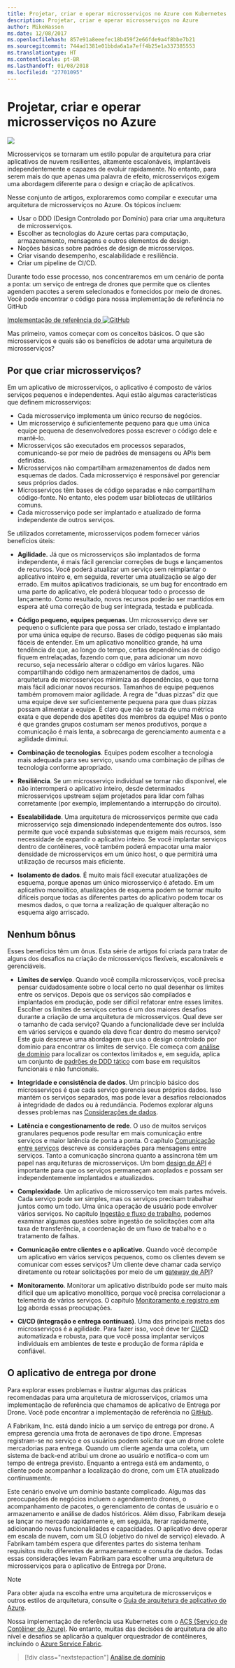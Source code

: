 ```yaml
---
title: Projetar, criar e operar microsserviços no Azure com Kubernetes
description: Projetar, criar e operar microsserviços no Azure
author: MikeWasson
ms.date: 12/08/2017
ms.openlocfilehash: 857e91a8eeefec18b459f2e66fde9a4f8bbe7b21
ms.sourcegitcommit: 744ad1381e01bbda6a1a7eff4b25e1a337385553
ms.translationtype: HT
ms.contentlocale: pt-BR
ms.lasthandoff: 01/08/2018
ms.locfileid: "27701095"
---
```

# <a name="designing-building-and-operating-microservices-on-azure"></a>Projetar, criar e operar microsserviços no Azure

![](./images/drone.svg)

Microsserviços se tornaram um estilo popular de arquitetura para criar aplicativos de nuvem resilientes, altamente escalonáveis, implantáveis independentemente e capazes de evoluir rapidamente. No entanto, para serem mais do que apenas uma palavra de efeito, microsserviços exigem uma abordagem diferente para o design e criação de aplicativos. 

Nesse conjunto de artigos, exploraremos como compilar e executar uma arquitetura de microsserviços no Azure. Os tópicos incluem:

- Usar o DDD (Design Controlado por Domínio) para criar uma arquitetura de microsserviços. 
- Escolher as tecnologias do Azure certas para computação, armazenamento, mensagens e outros elementos de design.
- Noções básicas sobre padrões de design de microsserviços.
- Criar visando desempenho, escalabilidade e resiliência.
- Criar um pipeline de CI/CD.


Durante todo esse processo, nos concentraremos em um cenário de ponta a ponta: um serviço de entrega de drones que permite que os clientes agendem pacotes a serem selecionados e fornecidos por meio de drones. Você pode encontrar o código para nossa implementação de referência no GitHub

[Implementação de referência do ![GitHub](../_images/github.png)][drone-ri]

Mas primeiro, vamos começar com os conceitos básicos. O que são microsserviços e quais são os benefícios de adotar uma arquitetura de microsserviços?

## <a name="why-build-microservices"></a>Por que criar microsserviços?

Em um aplicativo de microsserviços, o aplicativo é composto de vários serviços pequenos e independentes. Aqui estão algumas características que definem microsserviços:

- Cada microsserviço implementa um único recurso de negócios.
- Um microsserviço é suficientemente pequeno para que uma única equipe pequena de desenvolvedores possa escrever o código dele e mantê-lo.
- Microsserviços são executados em processos separados, comunicando-se por meio de padrões de mensagens ou APIs bem definidas. 
- Microsserviços não compartilham armazenamentos de dados nem esquemas de dados. Cada microsserviço é responsável por gerenciar seus próprios dados. 
- Microsserviços têm bases de código separadas e não compartilham código-fonte. No entanto, eles podem usar bibliotecas de utilitários comuns.
- Cada microsserviço pode ser implantado e atualizado de forma independente de outros serviços. 

Se utilizados corretamente, microsserviços podem fornecer vários benefícios úteis:

- **Agilidade.** Já que os microsserviços são implantados de forma independente, é mais fácil gerenciar correções de bugs e lançamentos de recursos. Você poderá atualizar um serviço sem reimplantar o aplicativo inteiro e, em seguida, reverter uma atualização se algo der errado. Em muitos aplicativos tradicionais, se um bug for encontrado em uma parte do aplicativo, ele poderá bloquear todo o processo de lançamento. Como resultado, novos recursos poderão ser mantidos em espera até uma correção de bug ser integrada, testada e publicada.  

- **Código pequeno, equipes pequenas.** Um microsserviço deve ser pequeno o suficiente para que possa ser criado, testado e implantado por uma única equipe de recurso. Bases de código pequenas são mais fáceis de entender. Em um aplicativo monolítico grande, há uma tendência de que, ao longo do tempo, certas dependências de código fiquem entrelaçadas, fazendo com que, para adicionar um novo recurso, seja necessário alterar o código em vários lugares. Não compartilhando código nem armazenamentos de dados, uma arquitetura de microsserviços minimiza as dependências, o que torna mais fácil adicionar novos recursos. Tamanhos de equipe pequenos também promovem maior agilidade. A regra de "duas pizzas" diz que uma equipe deve ser suficientemente pequena para que duas pizzas possam alimentar a equipe. É claro que não se trata de uma métrica exata e que depende dos apetites dos membros da equipe! Mas o ponto é que grandes grupos costumam ser menos produtivos, porque a comunicação é mais lenta, a sobrecarga de gerenciamento aumenta e a agilidade diminui.  

- **Combinação de tecnologias**. Equipes podem escolher a tecnologia mais adequada para seu serviço, usando uma combinação de pilhas de tecnologia conforme apropriado. 

- **Resiliência**. Se um microsserviço individual se tornar não disponível, ele não interromperá o aplicativo inteiro, desde determinados microsserviços upstream sejam projetados para lidar com falhas corretamente (por exemplo, implementando a interrupção do circuito).

- **Escalabilidade**. Uma arquitetura de microsserviços permite que cada microsserviço seja dimensionado independentemente dos outros. Isso permite que você expanda subsistemas que exigem mais recursos, sem necessidade de expandir o aplicativo inteiro. Se você implantar serviços dentro de contêineres, você também poderá empacotar uma maior densidade de microsserviços em um único host, o que permitirá uma utilização de recursos mais eficiente.

- **Isolamento de dados**. É muito mais fácil executar atualizações de esquema, porque apenas um único microsserviço é afetado. Em um aplicativo monolítico, atualizações de esquema podem se tornar muito difíceis porque todas as diferentes partes do aplicativo podem tocar os mesmos dados, o que torna a realização de qualquer alteração no esquema algo arriscado.
 
## <a name="no-free-lunch"></a>Nenhum bônus

Esses benefícios têm um ônus. Esta série de artigos foi criada para tratar de alguns dos desafios na criação de microsserviços flexíveis, escalonáveis e gerenciáveis.

- **Limites de serviço**. Quando você compila microsserviços, você precisa pensar cuidadosamente sobre o local certo no qual desenhar os limites entre os serviços. Depois que os serviços são compilados e implantados em produção, pode ser difícil refatorar entre esses limites. Escolher os limites de serviços certos é um dos maiores desafios durante a criação de uma arquitetura de microsserviços. Qual deve ser o tamanho de cada serviço? Quando a funcionalidade deve ser incluída em vários serviços e quando ela deve ficar dentro do mesmo serviço? Este guia descreve uma abordagem que usa o design controlado por domínio para encontrar os limites de serviço. Ele começa com [análise de domínio](./domain-analysis.md) para localizar os contextos limitados e, em seguida, aplica um conjunto de [padrões de DDD tático](./microservice-boundaries.md) com base em requisitos funcionais e não funcionais. 

- **Integridade e consistência de dados**. Um princípio básico dos microsserviços é que cada serviço gerencia seus próprios dados. Isso mantém os serviços separados, mas pode levar a desafios relacionados à integridade de dados ou à redundância. Podemos explorar alguns desses problemas nas [Considerações de dados](./data-considerations.md).

- **Latência e congestionamento de rede**. O uso de muitos serviços granulares pequenos pode resultar em mais comunicação entre serviços e maior latência de ponta a ponta. O capítulo [Comunicação entre serviços](./interservice-communication.md) descreve as considerações para mensagens entre serviços. Tanto a comunicação síncrona quanto a assíncrona têm um papel nas arquiteturas de microsserviços. Um bom [design de API](./api-design.md) é importante para que os serviços permaneçam acoplados e possam ser independentemente implantados e atualizados.
 
- **Complexidade**. Um aplicativo de microsserviço tem mais partes móveis. Cada serviço pode ser simples, mas os serviços precisam trabalhar juntos como um todo. Uma única operação de usuário pode envolver vários serviços. No capítulo [Ingestão e fluxo de trabalho](./ingestion-workflow.md), podemos examinar algumas questões sobre ingestão de solicitações com alta taxa de transferência, a coordenação de um fluxo de trabalho e o tratamento de falhas. 

- **Comunicação entre clientes e o aplicativo.**  Quando você decompõe um aplicativo em vários serviços pequenos, como os clientes devem se comunicar com esses serviços? Um cliente deve chamar cada serviço diretamente ou rotear solicitações por meio de um [gateway de API](./gateway.md)?

- **Monitoramento**. Monitorar um aplicativo distribuído pode ser muito mais difícil que um aplicativo monolítico, porque você precisa correlacionar a telemetria de vários serviços. O capítulo [Monitoramento e registro em log](./logging-monitoring.md) aborda essas preocupações.

- **CI/CD (integração e entrega contínuas)**. Uma das principais metas dos microsserviços é a agilidade. Para fazer isso, você deve ter [CI/CD](./ci-cd.md) automatizada e robusta, para que você possa implantar serviços individuais em ambientes de teste e produção de forma rápida e confiável.

## <a name="the-drone-delivery-application"></a>O aplicativo de entrega por drone

Para explorar esses problemas e ilustrar algumas das práticas recomendadas para uma arquitetura de microsserviços, criamos uma implementação de referência que chamamos de aplicativo de Entrega por Drone. Você pode encontrar a implementação de referência no [GitHub][drone-ri].

A Fabrikam, Inc. está dando início a um serviço de entrega por drone. A empresa gerencia uma frota de aeronaves de tipo drone. Empresas registram-se no serviço e os usuários podem solicitar que um drone colete mercadorias para entrega. Quando um cliente agenda uma coleta, um sistema de back-end atribui um drone ao usuário e notifica-o com um tempo de entrega previsto. Enquanto a entrega está em andamento, o cliente pode acompanhar a localização do drone, com um ETA atualizado continuamente.

Este cenário envolve um domínio bastante complicado. Algumas das preocupações de negócios incluem o agendamento drones, o acompanhamento de pacotes, o gerenciamento de contas de usuário e o armazenamento e análise de dados históricos. Além disso, Fabrikam deseja se lançar no mercado rapidamente e, em seguida, iterar rapidamente, adicionando novas funcionalidades e capacidades. O aplicativo deve operar em escala de nuvem, com um SLO (objetivo do nível de serviço) elevado. A Fabrikam também espera que diferentes partes do sistema tenham requisitos muito diferentes de armazenamento e consulta de dados. Todas essas considerações levam Fabrikam para escolher uma arquitetura de microsserviços para o aplicativo de Entrega por Drone.

> [!NOTE]
> Para obter ajuda na escolha entre uma arquitetura de microsserviços e outros estilos de arquitetura, consulte o [Guia de arquitetura de aplicativo do Azure](../guide/index.md).

Nossa implementação de referência usa Kubernetes com o [ACS (Serviço de Contêiner do Azure)](/azure/container-service/kubernetes/). No entanto, muitas das decisões de arquitetura de alto nível e desafios se aplicarão a qualquer orquestrador de contêineres, incluindo o [Azure Service Fabric](/azure/service-fabric/). 

> [!div class="nextstepaction"]
> [Análise de domínio](./domain-analysis.md)


<!-- links -->

[drone-ri]: https://github.com/mspnp/microservices-reference-implementation
